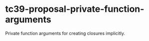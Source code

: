 # tc39-proposal-private-function-arguments
Private function arguments for creating closures implicitly.
